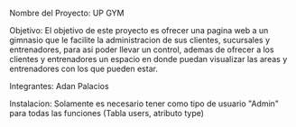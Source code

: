 Nombre del Proyecto: UP GYM

Objetivo: El objetivo de este proyecto es ofrecer una pagina web a un gimnasio que le facilite la administracion de sus clientes, sucursales y entrenadores, para asi poder llevar un control, ademas de ofrecer a los clientes y entrenadores un espacio en donde puedan visualizar las areas y entrenadores con los que pueden estar.

Integrantes:
Adan Palacios

Instalacion: 
Solamente es necesario tener como tipo de usuario "Admin" para todas las funciones
(Tabla users, atributo type)
